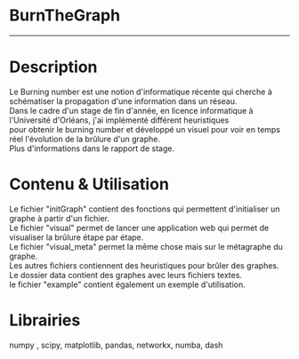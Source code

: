 # BurnTheGraph
*********************
# Description
Le Burning number est une notion d'informatique récente qui cherche à schématiser la propagation d'une information dans un réseau. <br/>
Dans le cadre d'un stage de fin d'année, en licence informatique à l'Université d'Orléans, j'ai implémenté différent heuristiques <br/>
pour obtenir le burning number et développé un visuel pour voir en temps réel l'évolution de la brûlure d'un graphe. <br/>
Plus d'informations dans le rapport de stage.
# Contenu & Utilisation
Le fichier "initGraph" contient des fonctions qui permettent d'initialiser un graphe à partir d'un fichier. <br/>
Le fichier "visual" permet de lancer une application web qui permet de visualiser la brûlure étape par étape. <br/>
Le fichier "visual_meta" permet la même chose mais sur le métagraphe du graphe. <br/>
Les autres fichiers contiennent des heuristiques pour brûler des graphes. <br/>
Le dossier data contient des graphes avec leurs fichiers textes.<br/>
le fichier "example" contient également un exemple d'utilisation.
# Librairies
numpy , scipy, matplotlib, pandas, networkx, numba, dash
